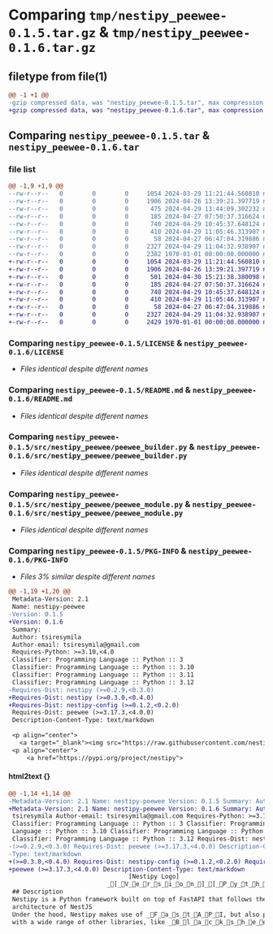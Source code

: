 # Comparing `tmp/nestipy_peewee-0.1.5.tar.gz` & `tmp/nestipy_peewee-0.1.6.tar.gz`

## filetype from file(1)

```diff
@@ -1 +1 @@
-gzip compressed data, was "nestipy_peewee-0.1.5.tar", max compression
+gzip compressed data, was "nestipy_peewee-0.1.6.tar", max compression
```

## Comparing `nestipy_peewee-0.1.5.tar` & `nestipy_peewee-0.1.6.tar`

### file list

```diff
@@ -1,9 +1,9 @@
--rw-r--r--   0        0        0     1054 2024-03-29 11:21:44.560810 nestipy_peewee-0.1.5/LICENSE
--rw-r--r--   0        0        0     1906 2024-04-26 13:39:21.397719 nestipy_peewee-0.1.5/README.md
--rw-r--r--   0        0        0      475 2024-04-29 13:44:09.302232 nestipy_peewee-0.1.5/pyproject.toml
--rw-r--r--   0        0        0      185 2024-04-27 07:50:37.316624 nestipy_peewee-0.1.5/src/nestipy_peewee/__init__.py
--rw-r--r--   0        0        0      740 2024-04-29 10:45:37.648124 nestipy_peewee-0.1.5/src/nestipy_peewee/peewee_builder.py
--rw-r--r--   0        0        0      410 2024-04-29 11:05:46.313907 nestipy_peewee-0.1.5/src/nestipy_peewee/peewee_decorator.py
--rw-r--r--   0        0        0       58 2024-04-27 06:47:04.319886 nestipy_peewee-0.1.5/src/nestipy_peewee/peewee_meta.py
--rw-r--r--   0        0        0     2327 2024-04-29 11:04:32.938907 nestipy_peewee-0.1.5/src/nestipy_peewee/peewee_module.py
--rw-r--r--   0        0        0     2382 1970-01-01 00:00:00.000000 nestipy_peewee-0.1.5/PKG-INFO
+-rw-r--r--   0        0        0     1054 2024-03-29 11:21:44.560810 nestipy_peewee-0.1.6/LICENSE
+-rw-r--r--   0        0        0     1906 2024-04-26 13:39:21.397719 nestipy_peewee-0.1.6/README.md
+-rw-r--r--   0        0        0      501 2024-04-30 15:21:38.380098 nestipy_peewee-0.1.6/pyproject.toml
+-rw-r--r--   0        0        0      185 2024-04-27 07:50:37.316624 nestipy_peewee-0.1.6/src/nestipy_peewee/__init__.py
+-rw-r--r--   0        0        0      740 2024-04-29 10:45:37.648124 nestipy_peewee-0.1.6/src/nestipy_peewee/peewee_builder.py
+-rw-r--r--   0        0        0      410 2024-04-29 11:05:46.313907 nestipy_peewee-0.1.6/src/nestipy_peewee/peewee_decorator.py
+-rw-r--r--   0        0        0       58 2024-04-27 06:47:04.319886 nestipy_peewee-0.1.6/src/nestipy_peewee/peewee_meta.py
+-rw-r--r--   0        0        0     2327 2024-04-29 11:04:32.938907 nestipy_peewee-0.1.6/src/nestipy_peewee/peewee_module.py
+-rw-r--r--   0        0        0     2429 1970-01-01 00:00:00.000000 nestipy_peewee-0.1.6/PKG-INFO
```

### Comparing `nestipy_peewee-0.1.5/LICENSE` & `nestipy_peewee-0.1.6/LICENSE`

 * *Files identical despite different names*

### Comparing `nestipy_peewee-0.1.5/README.md` & `nestipy_peewee-0.1.6/README.md`

 * *Files identical despite different names*

### Comparing `nestipy_peewee-0.1.5/src/nestipy_peewee/peewee_builder.py` & `nestipy_peewee-0.1.6/src/nestipy_peewee/peewee_builder.py`

 * *Files identical despite different names*

### Comparing `nestipy_peewee-0.1.5/src/nestipy_peewee/peewee_module.py` & `nestipy_peewee-0.1.6/src/nestipy_peewee/peewee_module.py`

 * *Files identical despite different names*

### Comparing `nestipy_peewee-0.1.5/PKG-INFO` & `nestipy_peewee-0.1.6/PKG-INFO`

 * *Files 3% similar despite different names*

```diff
@@ -1,19 +1,20 @@
 Metadata-Version: 2.1
 Name: nestipy-peewee
-Version: 0.1.5
+Version: 0.1.6
 Summary: 
 Author: tsiresymila
 Author-email: tsiresymila@gmail.com
 Requires-Python: >=3.10,<4.0
 Classifier: Programming Language :: Python :: 3
 Classifier: Programming Language :: Python :: 3.10
 Classifier: Programming Language :: Python :: 3.11
 Classifier: Programming Language :: Python :: 3.12
-Requires-Dist: nestipy (>=0.2.9,<0.3.0)
+Requires-Dist: nestipy (>=0.3.0,<0.4.0)
+Requires-Dist: nestipy-config (>=0.1.2,<0.2.0)
 Requires-Dist: peewee (>=3.17.3,<4.0.0)
 Description-Content-Type: text/markdown
 
 <p align="center">
   <a target="_blank"><img src="https://raw.githubusercontent.com/nestipy/nestipy/release-v1/nestipy.png" width="200" alt="Nestipy Logo" /></a></p>
 <p align="center">
     <a href="https://pypi.org/project/nestipy">
```

#### html2text {}

```diff
@@ -1,14 +1,14 @@
-Metadata-Version: 2.1 Name: nestipy-peewee Version: 0.1.5 Summary: Author:
+Metadata-Version: 2.1 Name: nestipy-peewee Version: 0.1.6 Summary: Author:
 tsiresymila Author-email: tsiresymila@gmail.com Requires-Python: >=3.10,<4.0
 Classifier: Programming Language :: Python :: 3 Classifier: Programming
 Language :: Python :: 3.10 Classifier: Programming Language :: Python :: 3.11
 Classifier: Programming Language :: Python :: 3.12 Requires-Dist: nestipy
-(>=0.2.9,<0.3.0) Requires-Dist: peewee (>=3.17.3,<4.0.0) Description-Content-
-Type: text/markdown
+(>=0.3.0,<0.4.0) Requires-Dist: nestipy-config (>=0.1.2,<0.2.0) Requires-Dist:
+peewee (>=3.17.3,<4.0.0) Description-Content-Type: text/markdown
                                 [Nestipy Logo]
                           _[_V_e_r_s_i_o_n_]_[_P_y_t_h_o_n_]_[_L_i_c_e_n_s_e_]
 ## Description
 Nestipy is a Python framework built on top of FastAPI that follows the modular
 architecture of NestJS
 Under the hood, Nestipy makes use of _F_a_s_t_A_P_I, but also provides compatibility
 with a wide range of other libraries, like _B_l_a_c_k_s_h_e_e_p, allowing for easy use of
```

